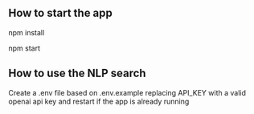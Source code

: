 ## How to start the app
npm install

npm start

## How to use the NLP search
Create a .env file based on .env.example replacing API_KEY with a valid openai api key and restart if the app is already running
